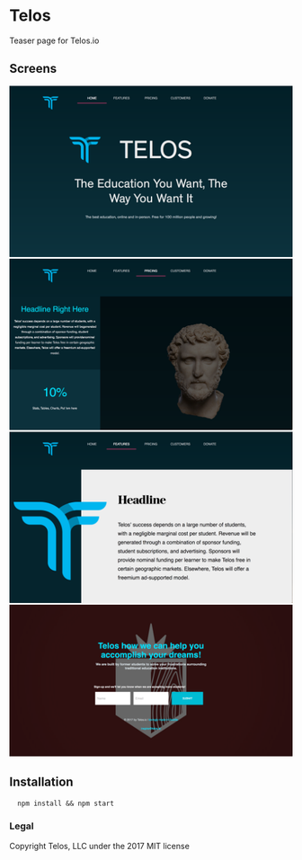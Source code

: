 # Telos

Teaser page for Telos.io

## Screens

![Screen01](screens/screen_01.png "Screen01")
![Screen02](screens/screen_02.png "Screen02")
![Screen03](screens/screen_03.png "Screen03")
![Screen04](screens/screen_04.png "Screen04")

## Installation

```
  npm install && npm start
```

### Legal

Copyright Telos, LLC under the 2017 MIT license
